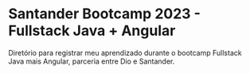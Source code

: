 # **Santander Bootcamp 2023 - Fullstack Java + Angular**

Diretório para registrar meu aprendizado durante o bootcamp Fullstack Java mais Angular, parceria entre Dio e Santander.

